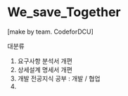 # We_save_Together
[make by team. CodeforDCU]


대분류
 1. 요구사항 분석서 개편
 2. 상세설계 명세서 개편
 3. 개발 전공지식 공부 : 개발 / 협업
 4. 